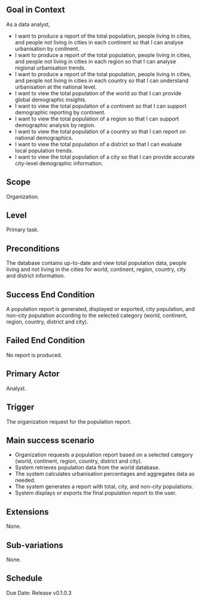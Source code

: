 ## Goal in Context
As a data analyst,
- I want to produce a report of the total population, people living in cities, and people not living in cities in each continent so that I can analyse urbanisation by continent.
- I want to produce a report of the total population, people living in cities, and people not living in cities in each region so that I can analyse regional urbanisation trends.
- I want to produce a report of the total population, people living in cities, and people not living in cities in each country so that I can understand urbanisation at the national level.
- I want to view the total population of the world so that I can provide global demographic insights.
- I want to view the total population of a continent so that I can support demographic reporting by continent.
- I want to view the total population of a region so that I can support demographic analysis by region.
- I want to view the total population of a country so that I can report on national demographics.
- I want to view the total population of a district so that I can evaluate local population trends.
- I want to view the total population of a city so that I can provide accurate city-level demographic information.

## Scope
Organization.

## Level
Primary task.

## Preconditions
The database contains up-to-date and view total population data, people living and not living in the cities
for world, continent, region, country, city and district information.

## Success End Condition
A population report is generated, displayed or exported, city population, and non-city population according to the
selected category (world, continent, region, country, district and city).

## Failed End Condition
No report is produced.

## Primary Actor
Analyst.

## Trigger
The organization request for the population report.

## Main success scenario
- Organization requests a population report based on a selected category (world, continent, region, country, district and city).
- System retrieves population data from the world database.
- The system calculates urbanisation percentages and aggregates data as needed.
- The system generates a report with total, city, and non-city populations.
- System displays or exports the final population report to the user.

## Extensions
None.

## Sub-variations
None.

## Schedule
Due Date: Release v0.1.0.3